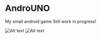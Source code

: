# AndroUNO
My small android game
Still work in progress!

![Alt text](https://sun9-5.userapi.com/impg/qsEKxMNlaMpC858_WWCwN-ZuG-t9laMzTclPfg/OjfH_d3CbO4.jpg?size=749x421&quality=96&sign=15c7430a1d1230185fe0226ee4040ba1&type=album)
![Alt text](https://sun9-2.userapi.com/impg/xTQBwfsNWbMCujq0kU4BKtvWJp0UNRyLaaSmbA/_Q94OsD0PW0.jpg?size=1280x576&quality=96&sign=f94d386822c93c601f0427502381eb24&type=album)
